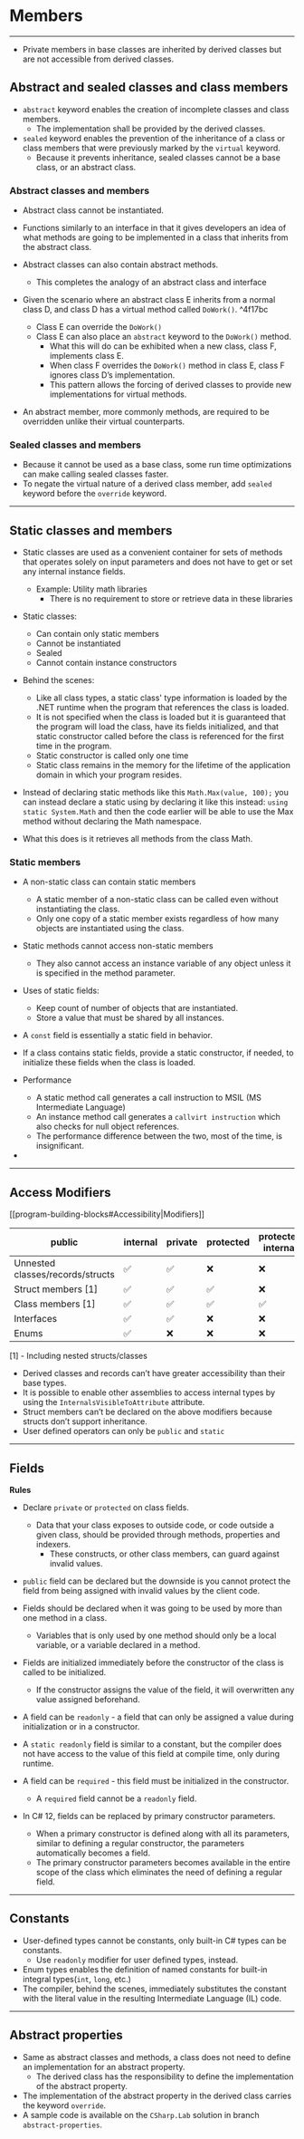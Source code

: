 # Members

---

- Private members in base classes are inherited by derived classes but are not accessible from derived classes.

## Abstract and sealed classes and class members

- `abstract` keyword enables the creation of incomplete classes and class members.
    - The implementation shall be provided by the derived classes.
- `sealed` keyword enables the prevention of the inheritance of a class or class members that were previously marked by the `virtual` keyword.
    - Because it prevents inheritance, sealed classes cannot be a base class, or an abstract class.

### Abstract classes and members

- Abstract class cannot be instantiated.
- Functions similarly to an interface in that it gives developers an idea of what methods are going to be implemented in a class that inherits from the abstract class.

- Abstract classes can also contain abstract methods.
    - This completes the analogy of an abstract class and interface

- Given the scenario where an abstract class E inherits from a normal class D, and class D has a virtual method called `DoWork()`. ^4f17bc
    - Class E can override the `DoWork()`
    - Class E can also place an `abstract` keyword to the `DoWork()` method.
        - What this will do can be exhibited when a new class, class F, implements class E.
        - When class F overrides the `DoWork()` method in class E, class F ignores class D’s implementation.
        - This pattern allows the forcing of derived classes to provide new implementations for virtual methods.

- An abstract member, more commonly methods, are required to be overridden unlike their virtual counterparts. 

### Sealed classes and members

- Because it cannot be used as a base class, some run time optimizations can make calling sealed classes faster.
- To negate the virtual nature of a derived class member, add `sealed` keyword before the `override` keyword.

---

## Static classes and members

- Static classes are used as a convenient container for sets of methods that operates solely on input parameters and does not have to get or set any internal instance fields.
    - Example: Utility math libraries
        - There is no requirement to store or retrieve data in these libraries

- Static classes:
    - Can contain only static members
    - Cannot be instantiated
    - Sealed
    - Cannot contain instance constructors

- Behind the scenes:
    - Like all class types, a static class' type information is loaded by the .NET runtime when the program that references the class is loaded.
    - It is not specified when the class is loaded but it is guaranteed that the program will load the class, have its fields initialized, and that static constructor called before the class is referenced for the first time in the program.
    - Static constructor is called only one time
    - Static class remains in the memory for the lifetime of the application domain in which your program resides.

- Instead of declaring static methods like this `Math.Max(value, 100);` you can instead declare a static using by declaring it like this instead: `using static System.Math` and then the code earlier will be able to use the Max method without declaring the Math namespace.
- What this does is it retrieves all methods from the class Math.

### Static members

- A non-static class can contain static members
    - A static member of a non-static class can be called even without instantiating the class.
    - Only one copy of a static member exists regardless of how many objects are instantiated using the class.

- Static methods cannot access non-static members
    - They also cannot access an instance variable of any object unless it is specified in the method parameter.

- Uses of static fields:
    - Keep count of number of objects that are instantiated.
    - Store a value that must be shared by all instances.

- A `const` field is essentially a static field in behavior.
- If a class contains static fields, provide a static constructor, if needed, to initialize these fields when the class is loaded.

- Performance
    - A static method call generates a call instruction to MSIL (MS Intermediate Language)
    - An instance method call generates a `callvirt instruction` which also checks for null object references.
    - The performance difference between the two, most of the time, is insignificant.

- 

---

## Access Modifiers

[[program-building-blocks#Accessibility|Modifiers]]

| public                           | internal | private | protected | protected internal | private protected | Default |          |
| -------------------------------- | -------- | ------- | --------- | ------------------ | ----------------- | ------- | -------- |
| Unnested classes/records/structs | ✅        | ✅       | ❌         | ❌                  | ❌                 | ❌       |          |
| Struct members [1]               | ✅        | ✅       | ✅         | ❌                  | ❌                 | ❌       | private  |
| Class members [1]                | ✅        | ✅       | ✅         | ✅                  | ✅                 | ✅       | private  |
| Interfaces                       | ✅        | ✅       | ❌         | ❌                  | ❌                 | ❌       | internal |
| Enums                            | ✅        | ❌       | ❌         | ❌                  | ❌                 | ❌       |          |

[1] - Including nested structs/classes

- Derived classes and records can’t have greater accessibility than their base types.
- It is possible to enable other assemblies to access internal types by using the `InternalsVisibleToAttribute` attribute.
- Struct members can’t be declared on the above modifiers because structs don’t support inheritance.
- User defined operators can only be `public` and `static`
    

---

## Fields

**Rules**

- Declare `private` or `protected` on class fields.
    - Data that your class exposes to outside code, or code outside a given class, should be provided through methods, properties and indexers.
        - These constructs, or other class members, can guard against invalid values.

- `public` field can be declared but the downside is you cannot protect the field from being assigned with invalid values by the client code.    
- Fields should be declared when it was going to be used by more than one method in a class.
    - Variables that is only used by one method should only be a local variable, or a variable declared in a method.

- Fields are initialized immediately before the constructor of the class is called to be initialized.    
    - If the constructor assigns the value of the field, it will overwritten any value assigned beforehand.

- A field can be `readonly` - a field that can only be assigned a value during initialization or in a constructor.
- A `static readonly` field is similar to a constant, but the compiler does not have access to the value of this field at compile time, only during runtime.
- A field can be `required` - this field must be initialized in the constructor.
    - A `required` field cannot be a `readonly` field.

- In C# 12, fields can be replaced by primary constructor parameters.
    - When a primary constructor is defined along with all its parameters, similar to defining a regular constructor, the parameters automatically becomes a field.
    - The primary constructor parameters becomes available in the entire scope of the class which eliminates the need of defining a regular field.

---

## Constants

- User-defined types cannot be constants, only built-in C# types can be constants.
    - Use `readonly` modifier for user defined types, instead.
- Enum types enables the definition of named constants for built-in integral types(`int`, `long`, etc.)
- The compiler, behind the scenes, immediately substitutes the constant with the literal value in the resulting Intermediate Language (IL) code.

---

## Abstract properties

- Same as abstract classes and methods, a class does not need to define an implementation for an abstract property.
    - The derived class has the responsibility to define the implementation of the abstract property.
- The implementation of the abstract property in the derived class carries the keyword `override`.
- A sample code is available on the `CSharp.Lab` solution in branch `abstract-properties`.